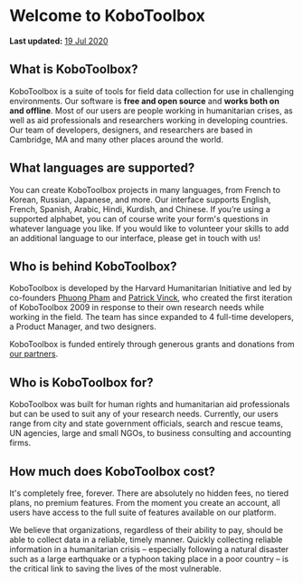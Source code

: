 # Welcome to KoboToolbox

**Last updated:**
<a href="https://github.com/kobotoolbox/docs/blob/cdd867e3c5466d18c5635dffa16cdf2ec894f933/source/welcome.md" class="reference">19
Jul 2020</a>

## What is KoboToolbox?

KoboToolbox is a suite of tools for field data collection for use in challenging
environments. Our software is **free and open source** and **works both on and
offline**. Most of our users are people working in humanitarian crises, as well
as aid professionals and researchers working in developing countries. Our team
of developers, designers, and researchers are based in Cambridge, MA and many
other places around the world.

## What languages are supported?

You can create KoboToolbox projects in many languages, from French to Korean,
Russian, Japanese, and more. Our interface supports English, French, Spanish,
Arabic, Hindi, Kurdish, and Chinese. If you’re using a supported alphabet, you
can of course write your form's questions in whatever language you like. If you
would like to volunteer your skills to add an additional language to our
interface, please get in touch with us!

## Who is behind KoboToolbox?

KoboToolbox is developed by the Harvard Humanitarian Initiative and led by
co-founders [Phuong Pham](http://hhi.harvard.edu/people/phuong-pham) and
[Patrick Vinck](http://hhi.harvard.edu/people/patrick-vinck), who created the
first iteration of KoboToolbox 2009 in response to their own research needs
while working in the field. The team has since expanded to 4 full-time
developers, a Product Manager, and two designers.

KoboToolbox is funded entirely through generous grants and donations from
[our partners](https://www.kobotoolbox.org/#partners).

## Who is KoboToolbox for?

KoboToolbox was built for human rights and humanitarian aid professionals but
can be used to suit any of your research needs. Currently, our users range from
city and state government officials, search and rescue teams, UN agencies, large
and small NGOs, to business consulting and accounting firms.

## How much does KoboToolbox cost?

It's completely free, forever. There are absolutely no hidden fees, no tiered
plans, no premium features. From the moment you create an account, all users
have access to the full suite of features available on our platform.

We believe that organizations, regardless of their ability to pay, should be
able to collect data in a reliable, timely manner. Quickly collecting reliable
information in a humanitarian crisis – especially following a natural disaster
such as a large earthquake or a typhoon taking place in a poor country – is the
critical link to saving the lives of the most vulnerable.
